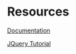 # Resources

[Documentation](https://api.jquery.com/)

[JQuery Tutorial](https://www.w3schools.com/jquery/default.asp)
